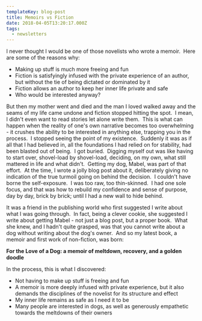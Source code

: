 ```yaml
---
templateKey: blog-post
title: Memoirs vs Fiction
date: 2018-04-05T13:20:17.000Z
tags:
  - newsletters
---
```


I never thought I would be one of those novelists who wrote a memoir.  Here are
some of the reasons why:

- Making up stuff is much more freeing and fun
- Fiction is satisfyingly infused with the private experience of an author, but
  without the tie of being dictated or dominated by it
- Fiction allows an author to keep her inner life private and safe
- Who would be interested anyway?

But then my mother went and died and the man I loved walked away and the seams
of my life came undone and fiction stopped hitting the spot.  I mean, I didn't
even want to read stories let alone write them.  This is what can happen when
the reality of one's own narrative becomes too overwhelming - it crushes the
ability to be interested in anything else, trapping you in the process.  I
stopped seeing the point of my existence.  Suddenly it was as if all that I had
believed in, all the foundations I had relied on for stability, had been blasted
out of being.  I got buried.  Digging myself out was like having to start over,
shovel-load by shovel-load, deciding, on my own, what still mattered in life and
what didn't.  Getting my dog, Mabel, was part of that effort.  At the time, I
wrote a jolly blog post about it, deliberately giving no indication of the true
turmoil going on behind the decision.  I couldn't have borne the self-exposure. 
I was too raw, too thin-skinned.  I had one sole focus, and that was how to
rebuild my confidence and sense of purpose, day by day, brick by brick; until I
had a new wall to hide behind.

It was a friend in the publishing world who first suggested I write about what I
was going through.  In fact, being a clever cookie, she suggested I write about
getting Mabel - not just a blog post, but a proper book.  What she knew, and I
hadn't quite grasped, was that you cannot write about a dog without writing
about the dog's owner.  And so my latest book, a memoir and first work of
non-fiction, was born:

**For the Love of a Dog: a memoir of meltdown, recovery, and a golden doodle**

In the process, this is what I discovered:

- Not having to make up stuff is freeing and fun
- A memoir is more deeply infused with private experience, but it also demands
  the disciplines of the novelist for its structure and effect
- My inner life remains as safe as I need it to be
- Many people are interested in dogs, as well as generously empathetic towards
  the meltdowns of their owners
